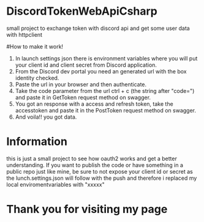 # DiscordTokenWebApiCsharp
 small project to exchange token with discord api and get some user data with httpclient

#How to make it work!
1. In launch settings json there is environment variables where you will put your client id and client secret from Discord application.
2. From the Discord dev portal you need an generated url with the box identity checked.
3. Paste the url in your browser and then authenticate.
4. Take the code parameter from the url ctrl + c (the string after "code=") and paste it in GetToken request method on swagger.
5. You got an response with a access and refresh token, take the accesstoken and paste it in the PostToken request method on swagger.
6. And voila!! you got data.

# Information
this is just a small project to see how oauth2 works and get a better understanding. If you want to publish the code or have something in a public repo just like mine, be sure to not expose your client id or secret
as the lunch.settings.json will follow with the push and therefore i replaced my local enviromentvariables with "xxxxx"

# Thank you for visiting my page
